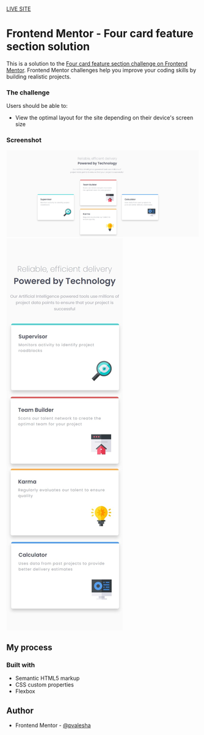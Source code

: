[LIVE SITE](https://four-card-feature-solution.netlify.app/)

# Frontend Mentor - Four card feature section solution

This is a solution to the [Four card feature section challenge on Frontend Mentor](https://www.frontendmentor.io/challenges/four-card-feature-section-weK1eFYK). Frontend Mentor challenges help you improve your coding skills by building realistic projects. 



### The challenge

Users should be able to:

- View the optimal layout for the site depending on their device's screen size

### Screenshot

![](solution/four%20card1.jpeg)
![](solution/four%20card%202.jpeg)


## My process

### Built with

- Semantic HTML5 markup
- CSS custom properties
- Flexbox

## Author


- Frontend Mentor - [@pvalesha](https://www.frontendmentor.io/profile/pvalesha)
